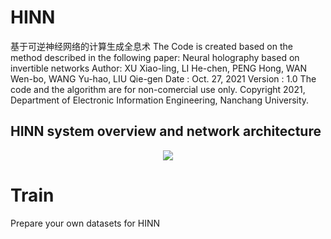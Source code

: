 # HINN
基于可逆神经网络的计算生成全息术
The Code is created based on the method described in the following paper:
Neural holography based on invertible networks
Author: XU Xiao-ling, LI He-chen, PENG Hong, WAN Wen-bo, WANG Yu-hao, LIU Qie-gen
Date : Oct. 27, 2021
Version : 1.0
The code and the algorithm are for non-comercial use only.
Copyright 2021, Department of Electronic Information Engineering, Nanchang University.


## HINN system overview and network architecture
 <div align="center"><img src="https://github.com/yqx7150/HINN/figs/1.png"> </div>
 
# Train
Prepare your own datasets for HINN
